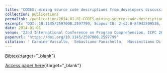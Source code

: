 ```yaml
---
title: "CODES: mining source code descriptions from developers discussions"
collection: publications
permalink: /publication/2014-01-01-CODES-mining-source-code-descriptions-from-developers-discussions
excerpt: 'DOI: 10.1145/2597008.2597799, Scopus ID: 2-s2.0-84942509536, Cited by: 28'
date: 2014-01-01
venue: '22nd International Conference on Program Comprehension, ICPC 2014, Hyderabad, India, June 2-3, 2014'
paperurl: 'https://doi.org/10.1145/2597008.2597799'
citation: ' Carmine Vassallo,  Sebastiano Panichella,  Massimiliano Di Penta,  Gerardo Canfora, &quot;CODES: mining source code descriptions from developers discussions.&quot; 22nd International Conference on Program Comprehension, ICPC 2014, Hyderabad, India, June 2-3, 2014, 2014.'
---
```

[Bibtex](https://dblp.org/rec/bib/conf/iwpc/VassalloPPC14){:target="_blank"}

[Access paper here](https://doi.org/10.1145/2597008.2597799){:target="_blank"}
